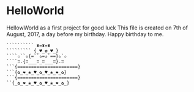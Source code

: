 # HelloWorld
HellowWorld as a first project for good luck
This file is created on 7th of August, 2017, a day before my birthday.
Happy birthday to me. 
`````````` ✬'✧'✬
`````````` ♜=♜=♜
````````` {_♥_✿_♥_}
````✩``✫{=``✰=✰`==}✫`✩
````♖.{♖___♖_♖___♖}.♖
```{======================}
```{✿_❤_❀_♥_✿_♥_❀_❤_✿}
```{======================}
``{_✿_❤_❀_♥_✿_♥_❀_❤_✿_}
